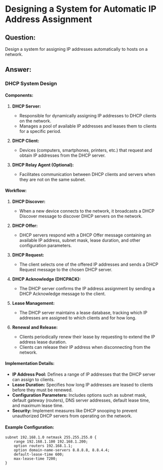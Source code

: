 # Designing a System for Automatic IP Address Assignment

## Question:

Design a system for assigning IP addresses automatically to hosts on a network.

## Answer:

### DHCP System Design

#### Components:

1. **DHCP Server:**
   - Responsible for dynamically assigning IP addresses to DHCP clients on the network.
   - Manages a pool of available IP addresses and leases them to clients for a specific period.

2. **DHCP Client:**
   - Devices (computers, smartphones, printers, etc.) that request and obtain IP addresses from the DHCP server.

3. **DHCP Relay Agent (Optional):**
   - Facilitates communication between DHCP clients and servers when they are not on the same subnet.

#### Workflow:

1. **DHCP Discover:**
   - When a new device connects to the network, it broadcasts a DHCP Discover message to discover DHCP servers on the network.

2. **DHCP Offer:**
   - DHCP servers respond with a DHCP Offer message containing an available IP address, subnet mask, lease duration, and other configuration parameters.

3. **DHCP Request:**
   - The client selects one of the offered IP addresses and sends a DHCP Request message to the chosen DHCP server.

4. **DHCP Acknowledge (DHCPACK):**
   - The DHCP server confirms the IP address assignment by sending a DHCP Acknowledge message to the client.

5. **Lease Management:**
   - The DHCP server maintains a lease database, tracking which IP addresses are assigned to which clients and for how long.

6. **Renewal and Release:**
   - Clients periodically renew their lease by requesting to extend the IP address lease duration.
   - Clients can release their IP address when disconnecting from the network.

#### Implementation Details:

- **IP Address Pool:** Defines a range of IP addresses that the DHCP server can assign to clients.
- **Lease Duration:** Specifies how long IP addresses are leased to clients before they must be renewed.
- **Configuration Parameters:** Includes options such as subnet mask, default gateway (routers), DNS server addresses, default lease time, and maximum lease time.
- **Security:** Implement measures like DHCP snooping to prevent unauthorized DHCP servers from operating on the network.

#### Example Configuration:

```text
subnet 192.168.1.0 netmask 255.255.255.0 {
    range 192.168.1.100 192.168.1.200;
    option routers 192.168.1.1;
    option domain-name-servers 8.8.8.8, 8.8.4.4;
    default-lease-time 600;
    max-lease-time 7200;
}
